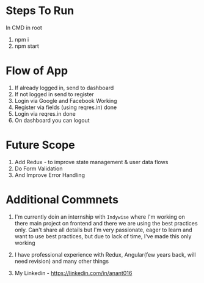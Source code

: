 # Steps To Run

In CMD in root

1. npm i
2. npm start

# Flow of App

1. If already logged in, send to dashboard
2. If not logged in send to register
3. Login via Google and Facebook Working
4. Register via fields (using reqres.in) done
5. Login via reqres.in done
6. On dashboard you can logout

# Future Scope

1. Add Redux - to improve state management & user data flows
2. Do Form Validation
3. And Improve Error Handling

# Additional Commnets

1. I'm currently doin an internship with `Indywise` where I'm working on there main project on frontend and there we are using the best practices only. Can't share all details but I'm very passionate, eager to learn and want to use best practices, but due to lack of time, I've made this only working

2. I have professional experience with Redux, Angular(few years back, will need revision) and many other things

3. My Linkedin - https://linkedin.com/in/anant016
